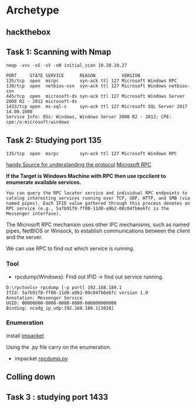 # Archetype
## hackthebox 

## Task 1: Scanning with Nmap
`nmap -vvv -sS -sV -oN initial_scan 10.10.10.27`
```
PORT     STATE SERVICE      REASON          VERSION
135/tcp  open  msrpc        syn-ack ttl 127 Microsoft Windows RPC
139/tcp  open  netbios-ssn  syn-ack ttl 127 Microsoft Windows netbios-ssn
445/tcp  open  microsoft-ds syn-ack ttl 127 Microsoft Windows Server 2008 R2 - 2012 microsoft-ds
1433/tcp open  ms-sql-s     syn-ack ttl 127 Microsoft SQL Server 2017 14.00.1000
Service Info: OSs: Windows, Windows Server 2008 R2 - 2012; CPE: cpe:/o:microsoft:windows
```

## Task 2: Studying port 135
`135/tcp  open  msrpc        syn-ack ttl 127 Microsoft Windows RPC`

[handy Source for understanding the protocol](https://0xffsec.com/handbook/services/msrpc/)
[Microsoft RPC](https://docs.microsoft.com/en-us/previous-versions/windows/it-pro/windows-server-2003/cc738291(v=ws.10)?redirectedfrom=MSDN)

**If the Target is Windows Machine with RPC then use rpcclient to enumerate available services.**

```
You can query the RPC locator service and individual RPC endpoints to catalog interesting services running over TCP, UDP, HTTP, and SMB (via named pipes). Each IFID value gathered through this process denotes an RPC service (e.g., 5a7b91f8-ff00-11d0-a9b2-00c04fb6e6fc is the Messenger interface).
```
The Microsoft RPC mechanism uses other IPC mechanisms, such as named pipes, NetBIOS or Winsock, to establish communications between the client and the server.

We can use RPC to find out which service is running.

### Tool
- rpcdump(Windows): Find out IFID -> find out service running.
```
D:\rpctools> rpcdump [-p port] 192.168.189.1
IfId: 5a7b91f8-ff00-11d0-a9b2-00c04fb6e6fc version 1.0
Annotation: Messenger Service
UUID: 00000000-0000-0000-0000-000000000000
Binding: ncadg_ip_udp:192.168.189.1[1028]
```
### Enumeration
install [impacket](https://github.com/SecureAuthCorp/impacket#installing)

Using the .py file carry on the enumeration.

- impacket [rpcdump.py](https://0xffsec.com/handbook/services/msrpc/#fn:3)

## Colling down

## Task 3 : studying port 1433

